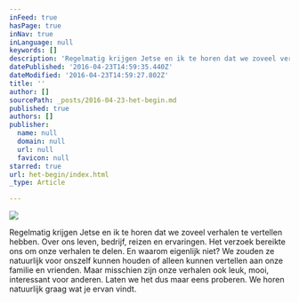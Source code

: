 ```yaml
---
inFeed: true
hasPage: true
inNav: true
inLanguage: null
keywords: []
description: 'Regelmatig krijgen Jetse en ik te horen dat we zoveel verhalen te vertellen hebben. Over ons leven, bedrijf, reizen en ervaringen. Het verzoek bereikte ons om onze verhalen te delen. En waarom eigenlijk niet? We zouden ze natuurlijk voor onszelf kunnen houden of alleen kunnen vertellen aan onze familie en vrienden. Maar misschien zijn onze verhalen ook leuk, mooi, interessant voor anderen. Laten we het dus maar eens proberen. We horen natuurlijk graag wat je ervan vindt.'
datePublished: '2016-04-23T14:59:35.440Z'
dateModified: '2016-04-23T14:59:27.802Z'
title: ''
author: []
sourcePath: _posts/2016-04-23-het-begin.md
published: true
authors: []
publisher:
  name: null
  domain: null
  url: null
  favicon: null
starred: true
url: het-begin/index.html
_type: Article

---
```

![](https://the-grid-user-content.s3-us-west-2.amazonaws.com/6ad8f117-def2-4380-a84b-19ac05884062.jpg)

Regelmatig krijgen Jetse en ik te horen dat we zoveel verhalen te vertellen hebben. Over ons leven, bedrijf, reizen en ervaringen. Het verzoek bereikte ons om onze verhalen te delen. En waarom eigenlijk niet? We zouden ze natuurlijk voor onszelf kunnen houden of alleen kunnen vertellen aan onze familie en vrienden. Maar misschien zijn onze verhalen ook leuk, mooi, interessant voor anderen. Laten we het dus maar eens proberen. We horen natuurlijk graag wat je ervan vindt.